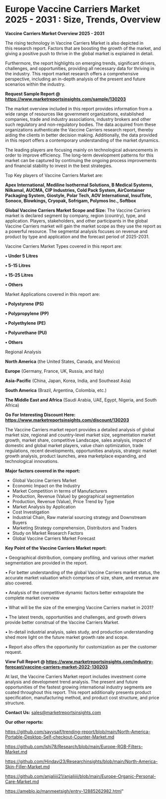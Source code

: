  # Europe Vaccine Carriers Market 2025 - 2031 : Size, Trends, Overview

<Strong> Vaccine Carriers Market Overview 2025 - 2031</strong>

The rising technology in Vaccine Carriers Market is also depicted in this research report. Factors that are boosting the growth of the market, and giving a positive push to thrive in the global market is explained in detail.

Furthermore, the report highlights on emerging trends, significant drivers, challenges, and opportunities, providing all necessary data for thriving in the industry. This report market research offers a comprehensive perspective, including an in-depth analysis of the present and future scenarios within the industry.

<strong>Request Sample Report @ <a href=https://www.marketreportsinsights.com/sample/130203>https://www.marketreportsinsights.com/sample/130203</a></strong>

The market overview included in this report provides information from a wide range of resources like government organizations, established companies, trade and industry associations, industry brokers and other such regulatory and non-regulatory bodies. The data acquired from these organizations authenticate the Vaccine Carriers research report, thereby aiding the clients in better decision making. Additionally, the data provided in this report offers a contemporary understanding of the market dynamics.

The leading players are focusing mainly on technological advancements in order to improve efficiency. The long-term development patterns for this market can be captured by continuing the ongoing process improvements and financial stability to invest in the best strategies.

Top Key players of Vaccine Carriers Market are:

<strong>Apex International, Mediline Isothermal Solutions, B Medical Systems, Nilkamal, AUCMA, CIP Industries, Cold Pack System, AirContainer Packaging System, Giostyle, Polar Tech, AOV International, InsulTote, Sonoco, Blowkings, Cryopak, Sofrigam, Polymos Inc., Softbox</strong>

<strong><b>Global Vaccine Carriers Market Scope and Size:</b></strong>
The Vaccine Carriers market is declared segment by company, region (country), type, and application. Players, stakeholders, and other participants in the global Vaccine Carriers market will gain the market scope as they use the report as a powerful resource. The segmental analysis focuses on revenue and product by type and application and the forecast period of 2025-2031.

Vaccine Carriers Market Types covered in this report are:

<strong>• Under 5 Litres

• 5-15 Litres

• 15-25 Litres

• Others</strong>

Market Applications covered in this report are:

<strong>• Polystyrene (PS)

• Polypropylene (PP)

• Polyethylene (PE)

• Polyurethane (PU)

• Others</strong> 

Regional Analysis

<strong>North America</strong> (the United States, Canada, and Mexico)

<strong>Europe</strong> (Germany, France, UK, Russia, and Italy)

<strong>Asia-Pacific</strong> (China, Japan, Korea, India, and Southeast Asia)

<strong>South America</strong> (Brazil, Argentina, Colombia, etc.)

<strong>The Middle East and Africa</strong> (Saudi Arabia, UAE, Egypt, Nigeria, and South Africa)

<strong>Go For Interesting Discount Here: <a href=https://www.marketreportsinsights.com/discount/130203>https://www.marketreportsinsights.com/discount/130203</a></strong>

The Vaccine Carriers market report provides a detailed analysis of global market size, regional and country-level market size, segmentation market growth, market share, competitive Landscape, sales analysis, impact of domestic and global market players, value chain optimization, trade regulations, recent developments, opportunities analysis, strategic market growth analysis, product launches, area marketplace expanding, and technological innovations.

<strong><b>Major factors covered in the report:</b></strong>
<ul>
  <li>Global Vaccine Carriers Market </li>
  <li>Economic Impact on the Industry</li>
  <li>Market Competition in terms of Manufacturers</li>
  <li>Production, Revenue (Value) by geographical segmentation</li>
  <li>Production, Revenue (Value), Price Trend by Type</li>
  <li>Market Analysis by Application</li>
  <li>Cost Investigation</li>
  <li>Industrial Chain, Raw material sourcing strategy and Downstream Buyers</li>
  <li>Marketing Strategy comprehension, Distributors and Traders</li>
  <li>Study on Market Research Factors</li>
  <li>Global Vaccine Carriers Market Forecast</li>
</ul>

<strong><b>Key Point of the Vaccine Carriers Market report:</b></strong>

• Geographical distribution, company profiling, and various other market segmentation are provided in the report.

• For better understanding of the global Vaccine Carriers market status, the accurate market valuation which comprises of size, share, and revenue are also covered.

• Analysis of the competitive dynamic factors better extrapolate the complete market overview

• What will be the size of the emerging Vaccine Carriers market in 2031?

• The latest trends, opportunities and challenges, and growth drivers provide better construal of the Vaccine Carriers Market.

• In-detail industrial analysis, sales study, and production understanding shed more light on the future market growth rate and scope.

• Report also offers the opportunity for customization as per the customer request.

<strong><b>View Full Report @ <a href=https://www.marketreportsinsights.com/industry-forecast/vaccine-carriers-market-2022-130203>https://www.marketreportsinsights.com/industry-forecast/vaccine-carriers-market-2022-130203</a></b></strong>


At last, the Vaccine Carriers Market report includes investment come analysis and development trend analysis. The present and future opportunities of the fastest growing international industry segments are coated throughout this report. This report additionally presents product specification, manufacturing method, and product cost structure, and price structure.

<strong>Contact Us:</strong>
sales@marketreportsinsights.com

<strong>Our other reports:</strong>

<a href=https://github.com/sayysaif/trending-report/blob/main/North-America-Portable-Desktop-Self-checkout-Counter-Market.md>https://github.com/sayysaif/trending-report/blob/main/North-America-Portable-Desktop-Self-checkout-Counter-Market.md</a>

<a href=https://github.com/Ishi78/Research/blob/main/Europe-RGB-Filters-Market.md>https://github.com/Ishi78/Research/blob/main/Europe-RGB-Filters-Market.md</a>

<a href=https://github.com/Hindavi23/Researchinsights/blob/main/North-America-Skin-Filler-Market.md>https://github.com/Hindavi23/Researchinsights/blob/main/North-America-Skin-Filler-Market.md</a>

<a href=https://github.com/anjaliiii21/anjaliiii/blob/main/Europe-Organic-Personal-Care-Market.md>https://github.com/anjaliiii21/anjaliiii/blob/main/Europe-Organic-Personal-Care-Market.md</a>

<a href=https://ameblo.jp/manmeetsigh/entry-12885262982.html>https://ameblo.jp/manmeetsigh/entry-12885262982.html</a>"
